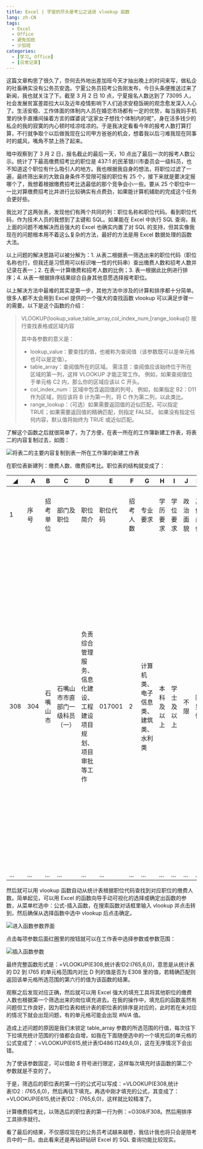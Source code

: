 ```yaml
---
title: Excel | 宇宙的尽头是考公之话说 vlookup 函数
lang: zh-CN
tags: 
  - Excel
  - Office
  - 避免加班
  - 少加班
categories: 
  - [学习, Office]
  - [日常记录]
---
```


这篇文章构思了很久了，奈何去外地出差加班今天才抽出晚上的时间来写，做私企的社畜确实没有公务员安逸。宁夏公务员招考公告刚发布，今日头条便推送过来了新闻，我也就关注了下。截至 3 月 2 日 10 点，宁夏报名人数达到了 73095 人，社会发展贫富差距拉大以及近年疫情影响下人们追求安稳饭碗的观念愈发深入人心了。生活安稳、工作体面的体制内人员在婚恋市场都有一定的优势，每当我妈手机里的快手直播间操着方言的媒婆说“这家女子想找个体制内的呢”，身在活多钱少的私企的我的寂寞的内心顿时哇凉哇凉的。于是我决定看看今年的报考人数打算打算，不行就争取个以后做我现在公司甲方爸爸的机会，想着我以后刁难我现在同事时的威风，嘴角不禁上扬了起来。

暗中观察到了 3 月 2 日，报名截止的最后一天，10 点出了最后一次的报考人数公示。统计了下最高缴费招考比的职位是 437:1 的民革银川市委员会一级科员，也不知道这个职位有什么吸引人的地方。我也根据我自身的想法，将职位过滤了一遍，最终筛出来的大致自身条件不受限可报的职位有 25 个，接下来就是要决定报哪个了，我想着根据缴费招考比选最低的那个竞争会小一些。要从 25 个职位中一一比对算缴费招考比并进行比较确实有点费劲，如果能计算机辅助的完成这个任务会更好些。

我比对了这两张表，发现他们有两个共同的列：职位名称和职位代码。看到职位代码，作为技术人员的我想到了主键和 SQL。如果能在 Excel 中执行 SQL 查询，我上面的问题不难解决而且强大的 Excel 也确实内置了对 SQL 的支持，但其实像我现在的问题根本用不着这么复杂的方法，最好的方法是用 Excel 数据处理的函数大法。

以上问题的解决思路可以被分解为：1. 从表二根据表一筛选出来的职位代码（职位名称也行，但我还是习惯用可以标识唯一性的代码串）查出缴费人数和招考人数并记录在表一；2. 在表一计算缴费和招考人数的比例；3. 表一根据此比例进行排序；4. 从表一根据排序结果综合自身其他意愿选择报考职位。

以上解决方法中最难的其实是第一步，其他方法中涉及的计算和排序都十分简单。很多人都不太会用到 Excel 提供的一个强大的查找函数 vlookup 可以满足步骤一的需要。以下是这个函数的介绍：

> VLOOKUP(lookup_value,table_array,col_index_num,\[range_lookup\]) 按行查找表格或区域内容
>
> 其中各参数的意义是：
> * lookup_value：要查找的值，也被称为查阅值（该参数既可以是单元格也可以是定值）。
> * table_array：查阅值所在的区域。 需注意：查阅值应该始终位于所在区域的第一列，这样 VLOOKUP 才能正常工作。 例如，如果查阅值位于单元格 C2 内，那么你的区域应该以 C 开头。
> * col_index_num：区域中包含返回值的列号。 例如，如果指定 B2：D11 作为区域，则应该将 B 计为第一列，将 C 作为第二列，以此类比。
> * range_lookup：（可选）如果需要返回值的近似匹配，可以指定 TRUE；如果需要返回值的精确匹配，则指定 FALSE。 如果没有指定任何内容，默认值将始终为 TRUE 或近似匹配。

了解这个函数之后就很简单了，为了方便，在表一所在的工作簿新建工作表，将表二的内容复制过去，如图：

![将表二的主要内容复制到表一所在工作簿的新建工作表](images/office/准备工作.png)

在职位表新建列：缴费人数、缴费招考比。职位表的结构就变成了：

| ◢    | A    | B        | C                              | D                                                            | E        | F        | G                                    | H          | I          | J        | K        | L                                                            | M            | N                             | O        | P          |
| ---- | ---- | -------- | ------------------------------ | ------------------------------------------------------------ | -------- | -------- | ------------------------------------ | ---------- | ---------- | -------- | -------- | ------------------------------------------------------------ | ------------ | ----------------------------- | -------- | ---------- |
| 1    | 序号 | 招考单位 | 部门及职位                     | 职位简介                                                     | 职位代码 | 招考人数 | 专业要求                             | 学历要求   | 学位要求   | 政治面貌 | 其他条件 | 备注                                                         | 申论试卷类型 | 联系电话                      | 缴费人数 | 缴费招考比 |
| 308  | 304  | 石嘴山市 | 石嘴山市市直部门一级科员（一） | 负责综合管理服务、信息化建设、工程建设项目规划、项目审批等工作 | 017001   | 2        | 计算机类、电子信息类、建筑类、水利类 | 本科及以上 | 学士及以上 | 不限     | 限男性   | 合并职位：市人力资源和社会保障局1人、民政局1人、团市委（参照公务员法管理群团机关）1人、就业创业服务局（参照公务员法管理事业单位）1人 | A卷          | 0952-2012332     0952-2218747 | 140      | 70         |
| ...  | ...  | ...      | ...                            | ...                                                          | ...      | ...      | ...                                  | ...        | ...        | ...      | ...      | ...                                                          | ...          | ...                           | ...      | ...        |

然后就可以用 vlookup 函数自动从统计表根据职位代码查找到对应职位的缴费人数。简单起见，可以用 Excel 的函数向导手动可视化的选择或确定出函数的参数，从菜单栏选中：公式-插入函数，在搜索函数对话框里输入 vlookup 并点击转到，然后确保从选择函数中选中 vlookup 后点击确定。

![进入函数参数界面](images/office/函数参数.png)

点击每项参数后面红圈里的按钮就可以在工作表中选择参数或参数范围：

![插入函数参数](images/office/插入函数参数.png)

最终完整函数形式是：=VLOOKUP(E308,统计表!D2:I765,6,0)，意思是从统计表的 D2 到 I765 的单元格范围内对比 D 列的值是否为 E308 里的值，若精确匹配则返回该单元格所选范围的第六行的值为该函数的结果。

观察之后发现对应正确，然后就可以用 Excel 强大的填充工具将其他职位的缴费人数也根据第一个筛选出来的岗位填充进去。在我的操作中，填充后的函数虽然有问题但工作良好，因为职位表和统计表的职位表的排序是对应的，此时若在未对应的情况下就会出现问题，有的单元格可能会出现 *#N/A* 值。

造成上述问题的原因是我们未锁定 table_array 参数的所选范围的行值，每次往下下拉填充统计范围的行值都会自增，如我在下面随便选中的一个填充后的单元格的公式变成了：=VLOOKUP(E615,统计表!D486:I1249,6,0)，这在无序情况下会出错。

为了使该参数固定，可以借助 *$* 符号进行限定，这样每次填充时该函数的第二个参数就是不变的了。

于是，筛选后的职位表的第一行的公式可以写成：=VLOOKUP(E308,统计表!D$2:I$765,6,0)，然后再往下填充。再选中刚才填充的公式，其变成了：=VLOOKUP(E615,统计表!D$2:I$765,6,0)，这样就比较精准了。

计算缴费招考比，以筛选后的职位表的第一行为例：=O308/F308。然后用排序工具排序就行。

看了最后的结果，不仅感叹现在的公务员考试越来越卷，我估计我也将只会是陪考员中的一员。由此看来还是再钻研钻研 Excel 的 SQL 查询功能比较现实。